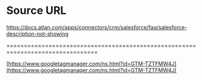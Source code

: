 # Source URL
https://docs.atlan.com/apps/connectors/crm/salesforce/faq/salesforce-description-not-showing

================================================================================

<!--
canonical: https://docs.atlan.com/apps/connectors/crm/salesforce/faq/salesforce-description-not-showing
link-alternate: https://docs.atlan.com/apps/connectors/crm/salesforce/faq/salesforce-description-not-showing
meta-description: Atlan supports extracting and displaying description metadata for your [Salesforce objects](/apps/connectors/crm/salesforce/references/what-does-atlan-crawl-from-salesforce).
meta-docsearch:docusaurus_tag: docs-default-current
meta-docsearch:language: en
meta-docsearch:version: current
meta-docusaurus_locale: en
meta-docusaurus_tag: docs-default-current
meta-docusaurus_version: current
meta-generator: Docusaurus v3.8.1
meta-og-description: Atlan supports extracting and displaying description metadata for your [Salesforce objects](/apps/connectors/crm/salesforce/references/what-does-atlan-crawl-from-salesforce).
meta-og-locale: en
meta-og-title: Why does the description from Salesforce not show up in Atlan? | Atlan Documentation
meta-og-url: https://docs.atlan.com/apps/connectors/crm/salesforce/faq/salesforce-description-not-showing
meta-twitter:card: summary_large_image
meta-viewport: width=device-width,initial-scale=1
title: Why does the description from Salesforce not show up in Atlan? | Atlan Documentation
-->

[https://www.googletagmanager.com/ns.html?id=GTM-TZTFMW4J](https://www.googletagmanager.com/ns.html?id=GTM-TZTFMW4J)

